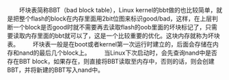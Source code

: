 &emsp;&emsp;坏块表简称BBT（bad block table），Linux kernel的bbt做的也比较简单，就是把整个flash的block在内存里面用2bit位图来标识good/bad，这样，在上层判断一个block是否good时就不需要再去读取flash的oob里面的坏块标记了，只需要读取内存里面的bbt就可以了，这是一个比较重要的优化。这块内存就称为坏块表。
&ensp;&ensp;&ensp;&ensp;坏块表一般是在boot或者kernel第一次运行时建立的，后面会存储在内存和nand的最后几个block上。
&emsp;&emsp;当Linux下次启动时，会先查询nand中是否存在BBT block，如果存在，则直接将BBT读取至内存中，否则的话，则会创建BBT，并将新建的BBT写入nand中。
